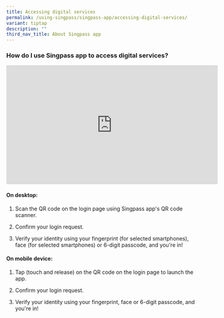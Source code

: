 ```yaml
---
title: Accessing digital services
permalink: /using-singpass/singpass-app/accessing-digital-services/
variant: tiptap
description: ""
third_nav_title: About Singpass app
---
```

<h3>How do I use Singpass app to access digital services?</h3>
<div class="iframe-wrapper">
<iframe height="315" width="560" allowfullscreen="true" frameborder="0" src="https://www.youtube.com/embed/dDrqT64ydd0?si=2rMZ2fAvDoDgHbI4"></iframe>
</div>
<h4>On desktop:</h4>
<ol data-tight="true" class="tight">
<li>
<p>Scan the QR code on the login page using Singpass app's QR code scanner.</p>
</li>
<li>
<p>Confirm your login request.</p>
</li>
<li>
<p>Verify your identity using your fingerprint (for selected smartphones),
face (for selected smartphones) or 6-digit passcode, and you're in!</p>
</li>
</ol>
<h4>On mobile device:</h4>
<ol data-tight="true" class="tight">
<li>
<p>Tap (touch and release) on the QR code on the login page to launch the
app.</p>
</li>
<li>
<p>Confirm your login request.</p>
</li>
<li>
<p>Verify your identity using your fingerprint, face or 6-digit passcode,
and you're in!</p>
</li>
</ol>
<p></p>